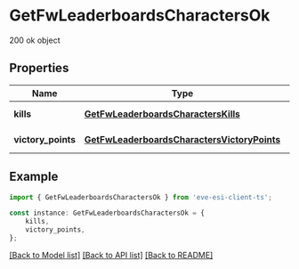 # GetFwLeaderboardsCharactersOk

200 ok object

## Properties

Name | Type | Description | Notes
------------ | ------------- | ------------- | -------------
**kills** | [**GetFwLeaderboardsCharactersKills**](GetFwLeaderboardsCharactersKills.md) |  | [default to undefined]
**victory_points** | [**GetFwLeaderboardsCharactersVictoryPoints**](GetFwLeaderboardsCharactersVictoryPoints.md) |  | [default to undefined]

## Example

```typescript
import { GetFwLeaderboardsCharactersOk } from 'eve-esi-client-ts';

const instance: GetFwLeaderboardsCharactersOk = {
    kills,
    victory_points,
};
```

[[Back to Model list]](../README.md#documentation-for-models) [[Back to API list]](../README.md#documentation-for-api-endpoints) [[Back to README]](../README.md)
